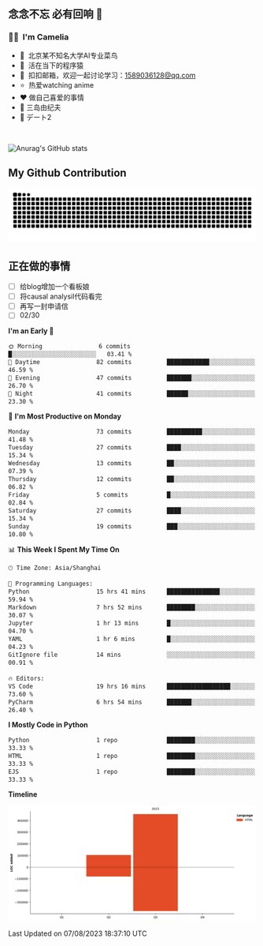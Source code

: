 ## 念念不忘 必有回响  👋
### 👨‍🔧&nbsp;&nbsp;I'm Camelia
- 🏢&nbsp;&nbsp;北京某不知名大学AI专业菜鸟
- 🦍&nbsp;&nbsp;活在当下的程序猿
- 💬&nbsp;&nbsp;扣扣邮箱，欢迎一起讨论学习：1589036128@qq.com
- ⭐️&nbsp;&nbsp;热爱watching anime
- ❤️ 做自己喜爱的事情
- 📖 三岛由纪夫
- 🎵 デート2

<br>

![Anurag's GitHub stats](https://github-readme-stats.vercel.app/api?username=abinzzz&count_private=true&show_icons=true&theme=tokyonight)


## My Github Contribution
![](https://github.com/abinzzz/abinzzz/blob/output/github-contribution-grid-snake.svg)

## 正在做的事情
- [ ] 给blog增加一个看板娘
- [ ] 将causal analysil代码看完
- [ ] 再写一封申请信
- [ ] 02/30
<!--START_SECTION:waka-->
**I'm an Early 🐤** 

```text
🌞 Morning                6 commits           █░░░░░░░░░░░░░░░░░░░░░░░░   03.41 % 
🌆 Daytime                82 commits          ████████████░░░░░░░░░░░░░   46.59 % 
🌃 Evening                47 commits          ███████░░░░░░░░░░░░░░░░░░   26.70 % 
🌙 Night                  41 commits          ██████░░░░░░░░░░░░░░░░░░░   23.30 % 
```
📅 **I'm Most Productive on Monday** 

```text
Monday                   73 commits          ██████████░░░░░░░░░░░░░░░   41.48 % 
Tuesday                  27 commits          ████░░░░░░░░░░░░░░░░░░░░░   15.34 % 
Wednesday                13 commits          ██░░░░░░░░░░░░░░░░░░░░░░░   07.39 % 
Thursday                 12 commits          ██░░░░░░░░░░░░░░░░░░░░░░░   06.82 % 
Friday                   5 commits           █░░░░░░░░░░░░░░░░░░░░░░░░   02.84 % 
Saturday                 27 commits          ████░░░░░░░░░░░░░░░░░░░░░   15.34 % 
Sunday                   19 commits          ███░░░░░░░░░░░░░░░░░░░░░░   10.80 % 
```


📊 **This Week I Spent My Time On** 

```text
🕑︎ Time Zone: Asia/Shanghai

💬 Programming Languages: 
Python                   15 hrs 41 mins      ███████████████░░░░░░░░░░   59.94 % 
Markdown                 7 hrs 52 mins       ████████░░░░░░░░░░░░░░░░░   30.07 % 
Jupyter                  1 hr 13 mins        █░░░░░░░░░░░░░░░░░░░░░░░░   04.70 % 
YAML                     1 hr 6 mins         █░░░░░░░░░░░░░░░░░░░░░░░░   04.23 % 
GitIgnore file           14 mins             ░░░░░░░░░░░░░░░░░░░░░░░░░   00.91 % 

🔥 Editors: 
VS Code                  19 hrs 16 mins      ██████████████████░░░░░░░   73.60 % 
PyCharm                  6 hrs 54 mins       ███████░░░░░░░░░░░░░░░░░░   26.40 % 
```

**I Mostly Code in Python** 

```text
Python                   1 repo              ████████░░░░░░░░░░░░░░░░░   33.33 % 
HTML                     1 repo              ████████░░░░░░░░░░░░░░░░░   33.33 % 
EJS                      1 repo              ████████░░░░░░░░░░░░░░░░░   33.33 % 
```



**Timeline**

![Lines of Code chart](https://raw.githubusercontent.com/abinzzz/abinzzz/main/assets/bar_graph.png)


 Last Updated on 07/08/2023 18:37:10 UTC
<!--END_SECTION:waka-->


